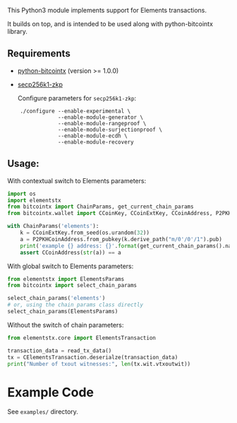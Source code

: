 This Python3 module implements support for Elements transactions.

It builds on top, and is intended to be used along with python-bitcointx library.

## Requirements

- [python-bitcointx](https://github.com/Simplexum/python-bitcointx) (version >= 1.0.0)
- [secp256k1-zkp](https://github.com/ElementsProject/secp256k1-zkp)

  Configure parameters for `secp256k1-zkp`:

```
    ./configure --enable-experimental \
                --enable-module-generator \
                --enable-module-rangeproof \
                --enable-module-surjectionproof \
                --enable-module-ecdh \
                --enable-module-recovery
```

## Usage:

With contextual switch to Elements parameters:

```python
import os
import elementstx
from bitcointx import ChainParams, get_current_chain_params
from bitcointx.wallet import CCoinKey, CCoinExtKey, CCoinAddress, P2PKHCoinAddress

with ChainParams('elements'):
    k = CCoinExtKey.from_seed(os.urandom(32))
    a = P2PKHCoinAddress.from_pubkey(k.derive_path("m/0'/0'/1").pub)
    print('example {} address: {}'.format(get_current_chain_params().name, a))
    assert CCoinAddress(str(a)) == a
```

With global switch to Elements parameters:

```python
from elementstx import ElementsParams
from bitcointx import select_chain_params

select_chain_params('elements')
# or, using the chain params class directly
select_chain_params(ElementsParams)

```

Without the switch of chain parameters:

```python
from elementstx.core import ElementsTransaction

transaction_data = read_tx_data()
tx = CElementsTransaction.deserialze(transaction_data)
print("Number of txout witnesses:", len(tx.wit.vtxoutwit))

```

# Example Code

See `examples/` directory.
